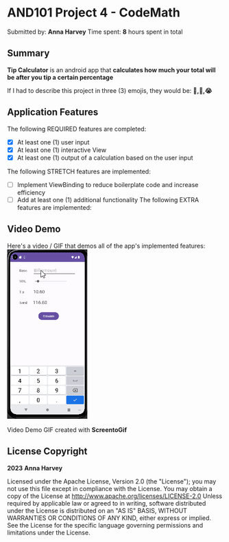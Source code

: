 # AND101 Project 4 - CodeMath 
Submitted by: **Anna Harvey** Time spent: **8** hours spent in total
## Summary 
**Tip Calculator** is an android app that **calculates how much your total will be after you tip a certain percentage** 

If I had to describe this project in three (3) emojis, they would be: **😤,🙏,😭** 

## Application Features 
The following REQUIRED features are completed: 
- [X] At least one (1) user input
- [X] At least one (1) interactive View
- [X] At least one (1) output of a calculation based on the user input

The following STRETCH features are implemented: 
- [ ] Implement ViewBinding to reduce boilerplate code and increase efficiency
- [ ] Add at least one (1) additional functionality The following EXTRA features are implemented:

## Video Demo 
Here's a video / GIF that demos all of the app's implemented features: 
![](https://github.com/anchan0223/Tip_Calculator/blob/master/Project4.gif)

Video Demo GIF created with **ScreentoGif** 

## License Copyright 
**2023** **Anna Harvey** 

Licensed under the Apache License, Version 2.0 (the "License"); you may not use this file except in compliance with the License. You may obtain a copy of the License at http://www.apache.org/licenses/LICENSE-2.0 Unless required by applicable law or agreed to in writing, software distributed under the License is distributed on an "AS IS" BASIS, WITHOUT WARRANTIES OR CONDITIONS OF ANY KIND, either express or implied. See the License for the specific language governing permissions and limitations under the License.

